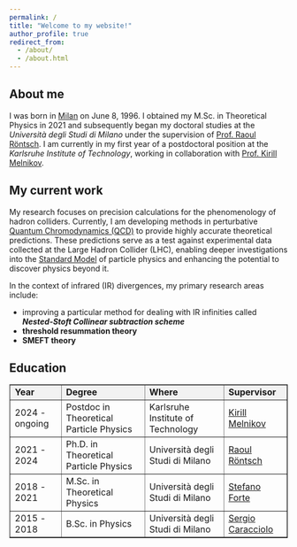 ```yaml
---
permalink: /
title: "Welcome to my website!"
author_profile: true
redirect_from: 
  - /about/
  - /about.html
---
```


<style>
  div {
    text-align: justify;
  }
</style>


## About me
I was born in [Milan](https://www.google.com/maps/place/Milano+MI/@45.4627338,9.1777323,12z/data=!3m1!4b1!4m6!3m5!1s0x4786c1493f1275e7:0x3cffcd13c6740e8d!8m2!3d45.4637384!4d9.1885446!16zL20vMDk0N2w?entry=ttu) on June 8, 1996. I obtained my M.Sc. in Theoretical Physics in 2021 and subsequently began my doctoral studies at the *Università degli Studi di Milano* under the supervision of [Prof. Raoul Röntsch](https://inspirehep.net/authors/1056069?ui-citation-summary=true). I am currently in my first year of a postdoctoral position at the *Karlsruhe Institute of Technology*, working in collaboration with [Prof. Kirill Melnikov](https://inspirehep.net/authors/997847?ui-citation-summary=true).

## My current work
My research focuses on precision calculations for the phenomenology of hadron colliders. Currently, I am developing methods in perturbative [Quantum Chromodynamics (QCD)](https://en.wikipedia.org/wiki/Quantum_chromodynamics) to provide highly accurate theoretical predictions. These predictions serve as a test against experimental data collected at the Large Hadron Collider (LHC), enabling deeper investigations into the [Standard Model](https://en.wikipedia.org/wiki/Standard_Model) of particle physics and enhancing the potential to discover physics beyond it.

In the context of infrared (IR) divergences, my primary research areas include: 
- improving a particular method for dealing with IR infinities called <i>**Nested-Stoft Collinear subtraction scheme**</i>
- **threshold resummation theory**
- **SMEFT theory**

## Education

<table border="1">
  <tr style="background-color: #f2f2f2;">
    <td><b> Year </b></td>
    <td><b> Degree </b></td>
    <td><b> Where </b></td>
    <td><b> Supervisor </b></td>
  </tr>
  <tr>
    <td> 2024 - ongoing </td>
    <td> Postdoc in Theoretical Particle Physics  </td>
    <td> Karlsruhe Institute of Technology </td>
    <td> <a href="https://inspirehep.net/authors/997847?ui-citation-summary=true"> Kirill Melnikov </a> </td>
  </tr>
  <tr>
    <td> 2021 - 2024 </td>
    <td> Ph.D. in Theoretical Particle Physics  </td>
    <td> Università degli Studi di Milano </td>
    <td> <a href="https://inspirehep.net/authors/1056069?ui-citation-summary=true"> Raoul Röntsch </a> </td>
  </tr>
  <tr>
    <td> 2018 - 2021 </td>
    <td> M.Sc. in Theoretical Physics  </td>
    <td> Università degli Studi di Milano </td>
    <td> <a href="https://inspirehep.net/authors/1009661?ui-citation-summary=true"> Stefano Forte </a> </td>
  </tr>
  <tr>
    <td> 2015 - 2018 </td>
    <td> B.Sc. in Physics  </td>
    <td> Università degli Studi di Milano </td>
    <td> <a href="https://inspirehep.net/authors/1014542?ui-citation-summary=true"> Sergio Caracciolo </a> </td>
  </tr>
</table>
